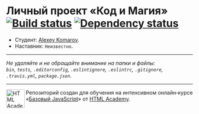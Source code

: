 # Личный проект «Код и Магия» [![Build status][travis-image]][travis-url] [![Dependency status][dependency-image]][dependency-url]

* Студент: [Alexey Komarov](https://up.htmlacademy.ru/javascript/6/user/178804).
* Наставник: `Неизвестно`.

---

_Не удаляйте и не обращайте внимание на папки и файлы:_<br>
_`bin`, `tests`, `.editorconfig`, `.eslintignore`, `.eslintrc`, `.gitignore`, `.travis.yml`, `package.json`._

---

<a href="https://htmlacademy.ru/intensive/javascript"><img align="left" width="50" height="50" title="HTML Academy" src="https://up.htmlacademy.ru/static/img/intensive/javascript/logo-for-github.svg"></a>

Репозиторий создан для обучения на интенсивном онлайн‑курсе «[Базовый JavaScript](https://htmlacademy.ru/intensive/javascript)» от [HTML Academy](https://htmlacademy.ru).

[travis-image]: https://travis-ci.org/htmlacademy-javascript/178804-code-and-magick.svg?branch=master
[travis-url]: https://travis-ci.org/htmlacademy-javascript/178804-code-and-magick
[dependency-image]: https://david-dm.org/htmlacademy-javascript/178804-code-and-magick.svg?style=flat-square
[dependency-url]: https://david-dm.org/htmlacademy-javascript/178804-code-and-magick
